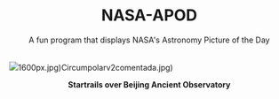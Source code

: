 <div align="center">
  <h1>
    NASA-APOD
  </h1>
</div>
  
<div align="center">
  A fun program that displays NASA's Astronomy Picture of the Day
</div>

<br>

![](https://apod.nasa.gov/apod/image/2312/StartrailsBeijingAncientObservatory-3.jpg)1600px.jpg)Circumpolarv2comentada.jpg)

<p align = "center">
  <b>Startrails over Beijing Ancient Observatory</b>
</p>
